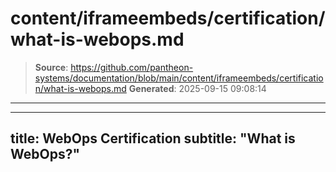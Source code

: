 # content/iframeembeds/certification/what-is-webops.md

> **Source**: https://github.com/pantheon-systems/documentation/blob/main/content/iframeembeds/certification/what-is-webops.md
> **Generated**: 2025-09-15 09:08:14

---

---
title: WebOps Certification
subtitle: "What is WebOps?"
---

<Partial file="certification-guide/what-is-webops.md" />
